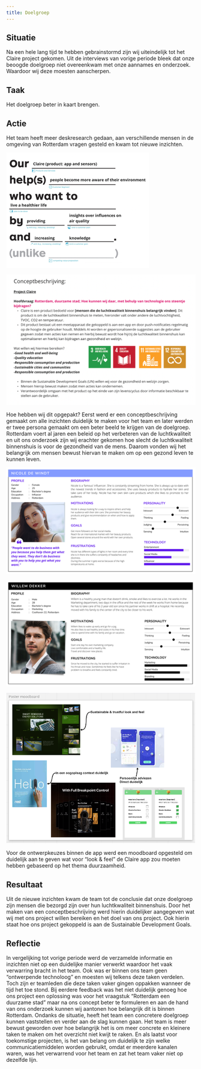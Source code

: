 ```yaml
---
title: Doelgroep
---
```


## Situatie
Na een hele lang tijd te hebben gebrainstormd zijn wij uiteindelijk tot het Claire project gekomen.
Uit de interviews van vorige periode bleek dat onze beoogde doelgroep niet overeenkwam met onze aannames en onderzoek. 
Waardoor wij deze moesten aanscherpen. 

## Taak
Het doelgroep beter in kaart brengen.

## Actie
Het team heeft meer deskresearch gedaan, aan verschillende mensen in de omgeving van 
Rotterdam vragen gesteld en kwam tot nieuwe inzichten.

![doelgroep](./img/afbeelding1-doelgroep.png)

![conceptbeschrijving](./img/afbeelding2-conceptbeschrijving.png)

Hoe hebben wij dit opgepakt? Eerst werd er een conceptbeschrijving gemaakt om alle inzichten duidelijk 
te maken voor het team en later werden er twee persona gemaakt om een beter beeld te krijgen van de doelgroep. 
Rotterdam voert al jaren een beleid op het verbeteren van de luchtkwaliteit en 
uit ons onderzoek zijn wij erachter gekomen hoe slecht de luchtkwaliteit binnenshuis is voor de gezondheid van de mens. 
Daarom vonden wij het belangrijk om mensen bewust hiervan te maken om op een gezond leven te kunnen leven.

![persona-01](./img/afbeelding3-persona1.png)

![persona-02](./img/afbeelding4-persona2.png)

![moodboard](./img/afbeelding5-visuals.png)

Voor de ontwerpkeuzes binnen de app werd een moodboard opgesteld om duidelijk aan te geven wat voor “look & feel” 
de Claire app zou moeten hebben gebaseerd op het thema duurzaamheid.

## Resultaat
Uit de nieuwe inzichten kwam de team tot de conclusie dat onze doelgroep zijn mensen die bezorgd zijn 
over hun luchtkwaliteit binnenshuis. Door het maken van een conceptbeschrijving werd hierin duidelijker aangegeven 
wat wij met ons project willen bereiken en het doel van ons project. 
Ook hierin staat hoe ons project gekoppeld is aan de Sustainable Development Goals.

## Reflectie
In vergelijking tot vorige periode werd de verzamelde informatie en inzichten niet op een duidelijke manier verwerkt 
waardoor het vaak verwarring bracht in het team. Ook was er binnen ons team geen “ontwerpende technoloog” en 
moesten wij telkens deze taken verdelen. Toch zijn er teamleden die deze taken vaker gingen oppakken wanneer de tijd het toe stond. 
Bij eerdere feedback was het niet duidelijk genoeg hoe ons project een oplossing was 
voor het vraagstuk “Rotterdam een duurzame stad” maar na ons concept beter te formuleren en aan de hand van ons onderzoek 
kunnen wij aantonen hoe belangrijk dit is binnen Rotterdam. Ondanks de situatie, 
heeft het team een concretere doelgroep kunnen vaststellen en verder aan de slag kunnen gaan. 
Het team is meer bewust geworden over hoe belangrijk het is om meer concrete en kleinere taken te maken om het overzicht niet kwijt te raken. 
En als laatst voor toekomstige projecten, is het van belang om duidelijk te zijn welke communicatiemiddelen worden gebruikt, 
omdat er meerdere kanalen waren, was het verwarrend voor het team en zat het team vaker niet op dezelfde lijn.
